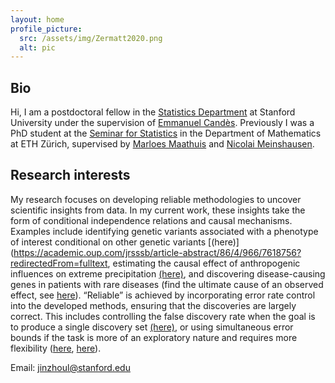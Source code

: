 ```yaml
---
layout: home
profile_picture:
  src: /assets/img/Zermatt2020.png
  alt: pic
---
```


## Bio
Hi, I am a postdoctoral fellow in the [Statistics Department](https://statistics.stanford.edu/) at Stanford University under the supervision of [Emmanuel Candès](https://candes.su.domains/). 
Previously I was a PhD student at the [Seminar for Statistics](https://math.ethz.ch/sfs) in the Department of Mathematics at ETH Zürich, 
supervised by [Marloes Maathuis](https://sites.google.com/view/marloes-maathuis) and [Nicolai Meinshausen](https://stat.ethz.ch/~nicolai/).

## Research interests
My research focuses on developing reliable methodologies to uncover scientific insights from data. 
In my current work, these insights take the form of conditional independence relations and causal mechanisms. 
Examples include identifying genetic variants associated with a phenotype of interest conditional on other genetic variants [(here)](https://academic.oup.com/jrsssb/article-abstract/86/4/966/7618756?redirectedFrom=fulltext,
estimating the causal effect of anthropogenic influences on extreme precipitation [(here)](https://www.tandfonline.com/doi/full/10.1080/01621459.2023.2252141), and discovering disease-causing genes in patients 
with rare diseases (find the ultimate cause of an observed effect, see [here](https://arxiv.org/abs/2410.12151)).
“Reliable” is achieved by incorporating error rate control into the developed methods, ensuring that the discoveries are largely correct. 
This includes controlling the false discovery rate when the goal is to produce a single discovery set [(here)](https://rss.onlinelibrary.wiley.com/doi/10.1111/rssb.12430), 
or using simultaneous error bounds if the task is more of an exploratory nature and requires more flexibility ([here](https://academic.oup.com/jrsssb/article-abstract/86/4/966/7618756?redirectedFrom=fulltext), [here](https://arxiv.org/abs/2401.03834)).

Email: jinzhoul@stanford.edu


<br />

<br />

<br />

<br />

<br />

<!---
Here are my [CV](/assets/file/CV_JinzhouLi.pdf), [Github](https://github.com/Jinzhou-Li) and [Google Scholar](https://scholar.google.com/citations?user=xtPvl4UAAAAJ&hl=en&oi=ao).
 --->


